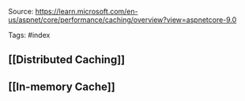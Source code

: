 Source: https://learn.microsoft.com/en-us/aspnet/core/performance/caching/overview?view=aspnetcore-9.0

Tags: #index

## [[Distributed Caching]]

## [[In-memory Cache]]